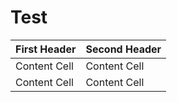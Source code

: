 # Test

| First Header  | Second Header |
| ------------- | ------------- |
| Content Cell  | Content Cell  |
| Content Cell  | Content Cell  |

